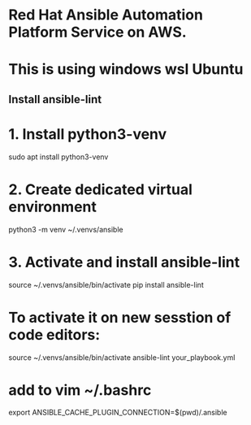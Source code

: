 # Red Hat Ansible Automation Platform Service on AWS.
# This is using windows wsl Ubuntu


## Install ansible-lint

# 1. Install python3-venv
sudo apt install python3-venv

# 2. Create dedicated virtual environment
python3 -m venv ~/.venvs/ansible

# 3. Activate and install ansible-lint
source ~/.venvs/ansible/bin/activate
pip install ansible-lint

# To activate it on new sesstion of code editors:
source ~/.venvs/ansible/bin/activate
ansible-lint your_playbook.yml

# add to vim ~/.bashrc
export ANSIBLE_CACHE_PLUGIN_CONNECTION=$(pwd)/.ansible

